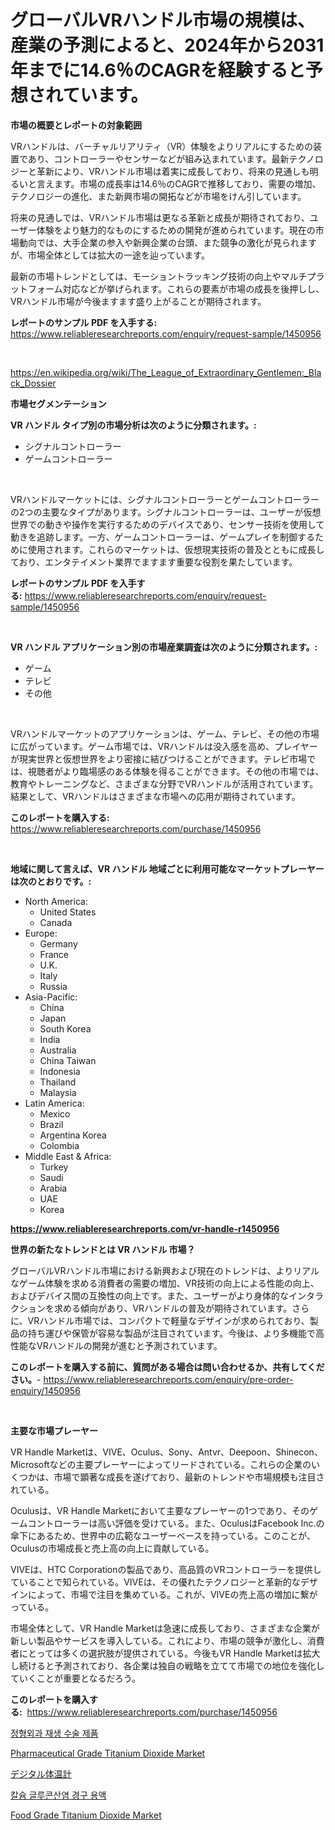 <p><h1>グローバルVRハンドル市場の規模は、産業の予測によると、2024年から2031年までに14.6％のCAGRを経験すると予想されています。</h1></p><p><strong>市場の概要とレポートの対象範囲</strong></p>
<p><p>VRハンドルは、バーチャルリアリティ（VR）体験をよりリアルにするための装置であり、コントローラーやセンサーなどが組み込まれています。最新テクノロジーと革新により、VRハンドル市場は着実に成長しており、将来の見通しも明るいと言えます。市場の成長率は14.6％のCAGRで推移しており、需要の増加、テクノロジーの進化、また新興市場の開拓などが市場をけん引しています。</p><p>将来の見通しでは、VRハンドル市場は更なる革新と成長が期待されており、ユーザー体験をより魅力的なものにするための開発が進められています。現在の市場動向では、大手企業の参入や新興企業の台頭、また競争の激化が見られますが、市場全体としては拡大の一途を辿っています。</p><p>最新の市場トレンドとしては、モーショントラッキング技術の向上やマルチプラットフォーム対応などが挙げられます。これらの要素が市場の成長を後押しし、VRハンドル市場が今後ますます盛り上がることが期待されます。</p></p>
<p><strong>レポートのサンプル PDF を入手する:</strong> <a href="https://www.reliableresearchreports.com/enquiry/request-sample/1450956">https://www.reliableresearchreports.com/enquiry/request-sample/1450956</a></p>
<p>&nbsp;</p>
<p><a href="https://en.wikipedia.org/wiki/The_League_of_Extraordinary_Gentlemen:_Black_Dossier">https://en.wikipedia.org/wiki/The_League_of_Extraordinary_Gentlemen:_Black_Dossier</a></p>
<p><strong>市場セグメンテーション</strong></p>
<p><strong>VR ハンドル タイプ別の市場分析は次のように分類されます。:</strong></p>
<p><ul><li>シグナルコントローラー</li><li>ゲームコントローラー</li></ul></p>
<p>&nbsp;</p>
<p><p>VRハンドルマーケットには、シグナルコントローラーとゲームコントローラーの2つの主要なタイプがあります。シグナルコントローラーは、ユーザーが仮想世界での動きや操作を実行するためのデバイスであり、センサー技術を使用して動きを追跡します。一方、ゲームコントローラーは、ゲームプレイを制御するために使用されます。これらのマーケットは、仮想現実技術の普及とともに成長しており、エンタテイメント業界でますます重要な役割を果たしています。</p></p>
<p><strong>レポートのサンプル PDF を入手する:</strong>&nbsp;<a href="https://www.reliableresearchreports.com/enquiry/request-sample/1450956">https://www.reliableresearchreports.com/enquiry/request-sample/1450956</a></p>
<p>&nbsp;</p>
<p><strong> VR ハンドル アプリケーション別の市場産業調査は次のように分類されます。:</strong></p>
<p><ul><li>ゲーム</li><li>テレビ</li><li>その他</li></ul></p>
<p>&nbsp;</p>
<p><p>VRハンドルマーケットのアプリケーションは、ゲーム、テレビ、その他の市場に広がっています。ゲーム市場では、VRハンドルは没入感を高め、プレイヤーが現実世界と仮想世界をより密接に結びつけることができます。テレビ市場では、視聴者がより臨場感のある体験を得ることができます。その他の市場では、教育やトレーニングなど、さまざまな分野でVRハンドルが活用されています。結果として、VRハンドルはさまざまな市場への応用が期待されています。</p></p>
<p><strong>このレポートを購入する:</strong>&nbsp; <a href="https://www.reliableresearchreports.com/purchase/1450956">https://www.reliableresearchreports.com/purchase/1450956</a></p>
<p>&nbsp;</p>
<p><strong>地域に関して言えば、VR ハンドル 地域ごとに利用可能なマーケットプレーヤーは次のとおりです。:</strong></p>
<p><ul>
    <li>
        North America:
        <ul>
            <li>United States</li>
            <li>Canada</li>
        </ul>
    </li>
    <li>
        Europe:
        <ul>
            <li>Germany</li>
            <li>France</li>
            <li>U.K.</li>
            <li>Italy</li>
            <li>Russia</li>
        </ul>
    </li>
    <li>
        Asia-Pacific:
        <ul>
            <li>China</li>
            <li>Japan</li>
            <li>South Korea</li>
            <li>India</li>
            <li>Australia</li>
            <li>China Taiwan</li>
            <li>Indonesia</li>
            <li>Thailand</li>
            <li>Malaysia</li>
        </ul>
    </li>
    <li>
        Latin America:
        <ul>
            <li>Mexico</li>
            <li>Brazil</li>
            <li>Argentina Korea</li>
            <li>Colombia</li>
        </ul>
    </li>
    <li>
        Middle East & Africa:
        <ul>
            <li>Turkey</li>
            <li>Saudi</li>
            <li>Arabia</li>
            <li>UAE</li>
            <li>Korea</li>
        </ul>
    </li>
    </ul></p>
<p><strong><a href="https://www.reliableresearchreports.com/vr-handle-r1450956">https://www.reliableresearchreports.com/vr-handle-r1450956</a></strong>&nbsp;</p>
<p><strong>世界の新たなトレンドとは VR ハンドル 市場？</strong></p>
<p><p>グローバルVRハンドル市場における新興および現在のトレンドは、よりリアルなゲーム体験を求める消費者の需要の増加、VR技術の向上による性能の向上、およびデバイス間の互換性の向上です。また、ユーザーがより身体的なインタラクションを求める傾向があり、VRハンドルの普及が期待されています。さらに、VRハンドル市場では、コンパクトで軽量なデザインが求められており、製品の持ち運びや保管が容易な製品が注目されています。今後は、より多機能で高性能なVRハンドルの開発が進むと予測されています。</p></p>
<p><strong>このレポートを購入する前に、質問がある場合は問い合わせるか、共有してください。</strong>- <a href="https://www.reliableresearchreports.com/enquiry/pre-order-enquiry/1450956">https://www.reliableresearchreports.com/enquiry/pre-order-enquiry/1450956</a></p>
<p>&nbsp;</p>
<p><strong>主要な市場プレーヤー</strong></p>
<p><p>VR Handle Marketは、VIVE、Oculus、Sony、Antvr、Deepoon、Shinecon、Microsoftなどの主要プレーヤーによってリードされている。これらの企業のいくつかは、市場で顕著な成長を遂げており、最新のトレンドや市場規模も注目されている。</p><p>Oculusは、VR Handle Marketにおいて主要なプレーヤーの1つであり、そのゲームコントローラーは高い評価を受けている。また、OculusはFacebook Inc.の傘下にあるため、世界中の広範なユーザーベースを持っている。このことが、Oculusの市場成長と売上高の向上に貢献している。</p><p>VIVEは、HTC Corporationの製品であり、高品質のVRコントローラーを提供していることで知られている。VIVEは、その優れたテクノロジーと革新的なデザインによって、市場で注目を集めている。これが、VIVEの売上高の増加に繋がっている。</p><p>市場全体として、VR Handle Marketは急速に成長しており、さまざまな企業が新しい製品やサービスを導入している。これにより、市場の競争が激化し、消費者にとっては多くの選択肢が提供されている。今後もVR Handle Marketは拡大し続けると予測されており、各企業は独自の戦略を立てて市場での地位を強化していくことが重要となるだろう。</p></p>
<p><strong>このレポートを購入する:</strong>&nbsp;&nbsp;<a href="https://www.reliableresearchreports.com/purchase/1450956">https://www.reliableresearchreports.com/purchase/1450956</a></p>
<p><p><a href="https://github.com/LuckeyCorbin/Market-Research-Report-List-2/blob/main/581958828174.md">정형외과 재생 수술 제품</a></p><p><a href="https://github.com/indrystar/Market-Research-Report-List-4/blob/main/pharmaceutical-grade-titanium-dioxide-market.md">Pharmaceutical Grade Titanium Dioxide Market</a></p><p><a href="https://github.com/RandallRunte2023/Market-Research-Report-List-2/blob/main/906084920635.md">デジタル体温計</a></p><p><a href="https://github.com/shampaakter36/Market-Research-Report-List-2/blob/main/500806228173.md">칼슘 글루콘산염 경구 용액</a></p><p><a href="https://github.com/josesg55/Market-Research-Report-List-3/blob/main/food-grade-titanium-dioxide-market.md">Food Grade Titanium Dioxide Market</a></p></p>
